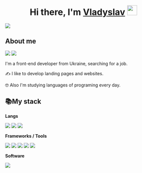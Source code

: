 <h1 align="center">Hi there, I'm <a href="https://t.me/bober112" target="_blank">Vladyslav</a> 
<img src="https://github.com/blackcater/blackcater/raw/main/images/Hi.gif" height="32"/></h1>
<img src="https://github-readme-stats.vercel.app/api/top-langs/?username=bober227"/>

<h2>About me</h2>
<a href="https://t.me/bober112"><img src="https://img.shields.io/badge/Telegram-2CA5E0?style=for-the-badge&logo=telegram&logoColor=white"></a>
<a href="https://www.instagram.com/bober486/"><img src="https://img.shields.io/badge/Instagram-%23E4405F.svg?style=for-the-badge&logo=Instagram&logoColor=white"></a>
<p>I'm a front-end developer from Ukraine, searching for a job.</p>
 <p>✍️ I like to develop landing pages and websites.</p> 
 <p>🤓 Also I'm studying languages of programing every day.</p>
 <h2>📚My stack</h2>
 
 <b>Langs</b>  
 
<img src="https://img.shields.io/badge/css3-%231572B6.svg?style=for-the-badge&logo=css3&logoColor=white"> <img src="https://img.shields.io/badge/html5-%23E34F26.svg?style=for-the-badge&logo=html5&logoColor=white">  <img src="https://img.shields.io/badge/javascript-%23323330.svg?style=for-the-badge&logo=javascript&logoColor=%23F7DF1E">
 
 <b>Frameworks / Tools</b>
 
<img src="https://img.shields.io/badge/bootstrap-%238511FA.svg?style=for-the-badge&logo=bootstrap&logoColor=white"> <img src="https://img.shields.io/badge/GULP-%23CF4647.svg?style=for-the-badge&logo=gulp&logoColor=white"> <img src="https://img.shields.io/badge/NPM-%23CB3837.svg?style=for-the-badge&logo=npm&logoColor=white"> <img src="https://img.shields.io/badge/SASS-hotpink.svg?style=for-the-badge&logo=SASS&logoColor=white"> <img src="https://img.shields.io/badge/webpack-%238DD6F9.svg?style=for-the-badge&logo=webpack&logoColor=black">
 
 <b>Software</b>
 
 <img src="https://img.shields.io/badge/Visual%20Studio%20Code-0078d7.svg?style=for-the-badge&logo=visual-studio-code&logoColor=white">


